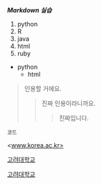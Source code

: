 ***Markdown 실습***

1. python
2. R
3. java
5. html
4. ruby
* python
  * html

> 인용할 거에요.
>> 진짜 인용이라니까요.
>>> 진짜입니다.

`코드`

<www.korea.ac.kr>

[고려대학교](www.korea.ac.kr)

[고려대학교](www.korea.ac.kr, "고려대학교 입니다")
